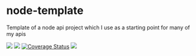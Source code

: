 # node-template
Template of a node api project which I use as a starting point for many of my apis

<img src="https://travis-ci.com/apiglue/api-template.svg?branch=master" /> <img src="https://david-dm.org/apiglue/api-template.svg" /> <a href='https://coveralls.io/github/apiglue/api-template?branch=master'><img src='https://coveralls.io/repos/github/apiglue/api-template/badge.svg?branch=master' alt='Coverage Status' /></a> <img src="https://sonarcloud.io/api/project_badges/measure?project=api-template&metric=alert_status" />


